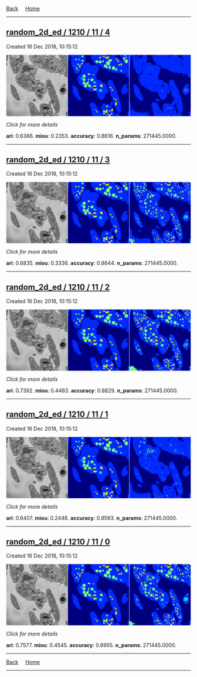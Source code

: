 
[Back](..)&nbsp;&nbsp;&nbsp;&nbsp;&nbsp;[Home](https://leapmanlab.github.io/snapshots)

---

<div class="summary"><a href="4"><h2>random_2d_ed / 1210 / 11 / 4</h2></a><p>Created 16 Dec 2018, 10:15:12
</p><a href="4"><img src="4/media/summary.png" align="center"></a><p>
<i>Click for more details</i>
</p></div>

**ari**: 0.6366. **miou**: 0.2353. **accuracy**: 0.8616. **n_params**: 271445.0000. 

---

<div class="summary"><a href="3"><h2>random_2d_ed / 1210 / 11 / 3</h2></a><p>Created 16 Dec 2018, 10:15:12
</p><a href="3"><img src="3/media/summary.png" align="center"></a><p>
<i>Click for more details</i>
</p></div>

**ari**: 0.6835. **miou**: 0.3336. **accuracy**: 0.8644. **n_params**: 271445.0000. 

---

<div class="summary"><a href="2"><h2>random_2d_ed / 1210 / 11 / 2</h2></a><p>Created 16 Dec 2018, 10:15:12
</p><a href="2"><img src="2/media/summary.png" align="center"></a><p>
<i>Click for more details</i>
</p></div>

**ari**: 0.7392. **miou**: 0.4483. **accuracy**: 0.8829. **n_params**: 271445.0000. 

---

<div class="summary"><a href="1"><h2>random_2d_ed / 1210 / 11 / 1</h2></a><p>Created 16 Dec 2018, 10:15:12
</p><a href="1"><img src="1/media/summary.png" align="center"></a><p>
<i>Click for more details</i>
</p></div>

**ari**: 0.6407. **miou**: 0.2448. **accuracy**: 0.8593. **n_params**: 271445.0000. 

---

<div class="summary"><a href="0"><h2>random_2d_ed / 1210 / 11 / 0</h2></a><p>Created 16 Dec 2018, 10:15:12
</p><a href="0"><img src="0/media/summary.png" align="center"></a><p>
<i>Click for more details</i>
</p></div>

**ari**: 0.7577. **miou**: 0.4545. **accuracy**: 0.8955. **n_params**: 271445.0000. 

---

[Back](..)&nbsp;&nbsp;&nbsp;&nbsp;&nbsp;[Home](https://leapmanlab.github.io/snapshots)

---